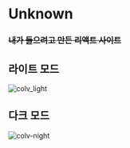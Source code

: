 # Unknown

### ~~내가 들으려고 만든 리액트 사이트~~

## 라이트 모드
![colv_light](https://user-images.githubusercontent.com/92253365/156083190-9b50dde2-7096-4204-ae5d-c19b46a31fd8.png)

## 다크 모드
![colv-night](https://user-images.githubusercontent.com/92253365/156083216-f0415a22-d648-444b-b7b6-776e10f8908f.png)
